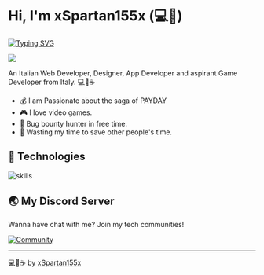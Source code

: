 # Hi, I'm xSpartan155x (💻💖) 

[![Typing SVG](https://readme-typing-svg.herokuapp.com?font=comfortaa&color=016EEA&size=24&width=500&lines=Frontend+Developer;App+Developer;Designer+in+free+time)](https://git.io/typing-svg)

![](https://holopin.me/warengonzaga)

An Italian Web Developer, Designer, App Developer and aspirant Game Developer from Italy. 💻💖☕

- 💰 I am Passionate about the saga of PAYDAY
- 🎮 I love video games.
- 🔏 Bug bounty hunter in free time.
- 🎯 Wasting my time to save other people's time.

## 🔧 Technologies

![skills](https://skillicons.dev/icons?i=html,css,js,php,wordpress,nodejs,mysql,py,git,figma,vscode&theme=light)

## 🌏 My Discord Server

Wanna have chat with me? Join my tech communities!

[![Community](https://discordapp.com/api/guilds/1130271410149937182/widget.png?style=banner2)](https://discord.gg/HW3HYUjaRw)

---

💻💖☕ by [xSpartan155x](https://github.com/xSpartan155x)

[personal website]: https://warengonzaga.com
[business website]: https://wgcompanyhq.com
[biolink]: https://bio.link/warengonzaga
[facebook]: https://facebook.com/warengonzagaofficial
[twitter]: https://twitter.com/warengonzaga
[instagram]: https://instagram.com/wrngnzg
[youtube]: https://youtube.com/warengonzaga
